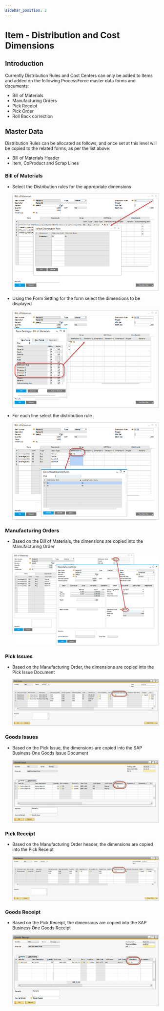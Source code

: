 ```yaml
---
sidebar_position: 2
---
```


# Item - Distribution and Cost Dimensions

## Introduction

Currently Distribution Rules and Cost Centers can only be added to Items and added on the following ProcessForce master data forms and documents:

- Bill of Materials
- Manufacturing Orders
- Pick Receipt
- Pick Order
- Roll Back correction

## Master Data

Distribution Rules can be allocated as follows, and once set at this level will be copied to the related forms, as per the list above:

- Bill of Materials Header
- Item, CoProduct and Scrap Lines

### Bill of Materials

- Select the Distribution rules for the appropriate dimensions

    ![Screenshot](./media/item-distribution-and-cost-dimensions/bill-of-materials-select-distribution-rule.png)

- Using the Form Setting for the form select the dimensions to be displayed

    ![Screenshot](./media/item-distribution-and-cost-dimensions/bill-of-materials-form-settings.png)

- For each line select the distribution rule

    ![Screenshot](./media/item-distribution-and-cost-dimensions/bill-of-materials-list-of-distribution-rules.png)

### Manufacturing Orders

- Based on the Bill of Materials, the dimensions are copied into the Manufacturing Order

    ![Screenshot](./media/item-distribution-and-cost-dimensions/bill-of-materials.png)

### Pick Issues

- Based on the Manufacturing Order, the dimensions are copied into the Pick Issue Document

    ![Screenshot](./media/item-distribution-and-cost-dimensions/pick-issues.png)

### Goods Issues

- Based on the Pick Issue, the dimensions are copied into the SAP Business One Goods Issue Document

    ![Screenshot](./media/item-distribution-and-cost-dimensions/goods-issues.png)

### Pick Receipt

- Based on the Manufacturing Order header, the dimensions are copied into the Pick Receipt

    ![Screenshot](./media/item-distribution-and-cost-dimensions/pick-receipt.png)

### Goods Receipt

- Based on the Pick Receipt, the dimensions are copied into the SAP Business One Goods Receipt

    ![Screenshot](./media/item-distribution-and-cost-dimensions/goods-receipt.png)
